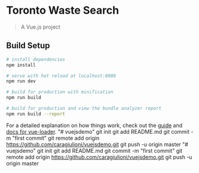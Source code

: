 # Toronto Waste Search

> A Vue.js project

## Build Setup

``` bash
# install dependencies
npm install

# serve with hot reload at localhost:8080
npm run dev

# build for production with minification
npm run build

# build for production and view the bundle analyzer report
npm run build --report
```

For a detailed explanation on how things work, check out the [guide](http://vuejs-templates.github.io/webpack/) and [docs for vue-loader](http://vuejs.github.io/vue-loader).
"# vuejsdemo"  git init git add README.md git commit -m "first commit" git remote add origin https://github.com/caragiulioni/vuejsdemo.git git push -u origin master
"# vuejsdemo"  git init git add README.md git commit -m "first commit" git remote add origin https://github.com/caragiulioni/vuejsdemo.git git push -u origin master
